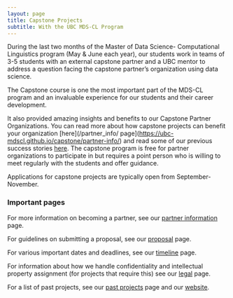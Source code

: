 ```yaml
---
layout: page
title: Capstone Projects
subtitle: With the UBC MDS-CL Program
---
```


During the last two months of the Master of Data Science- Computational Linguistics program (May & June each year), our students work in teams of 3-5 students with an external capstone partner and a UBC mentor to address a question facing the capstone partner’s organization using data science.   

The Capstone course is one the most important part of the MDS-CL program and an invaluable experience for our students and their career development.  

It also provided amazing insights and benefits to our Capstone Partner Organizations. You can read more about how capstone projects can benefit your organization [here](/partner_info/ page](https://ubc-mdscl.github.io/capstone/partner-info/) and read some of our previous success stories [here](https://masterdatascience.ubc.ca/why-data-science/success-stories). The capstone program is free for partner organizations to participate in but requires a point person who is willing to meet regularly with the students and offer guidance. 

Applications for capstone projects are typically open from September-November.  


### Important pages

For more information on becoming a partner, see our [partner information](https://ubc-mdscl.github.io/capstone/partner-info/) page. 

For guidelines on submitting a proposal, see our [proposal](https://ubc-mdscl.github.io/capstone/proposal/) page. 

For various important dates and deadlines, see our [timeline](https://ubc-mdscl.github.io/capstone/timeline/) page. 

For information about how we handle confidentiality and intellectual property assignment (for projects that require this) see our [legal](https://ubc-mdscl.github.io/capstone/guide-to-mutual-nda-ip/) page. 

For a list of past projects, see our [past projects](https://ubc-mdscl.github.io/capstone/past_projects/) page and our [website](https://masterdatascience.ubc.ca/why-data-science/data-science-in-action). 
